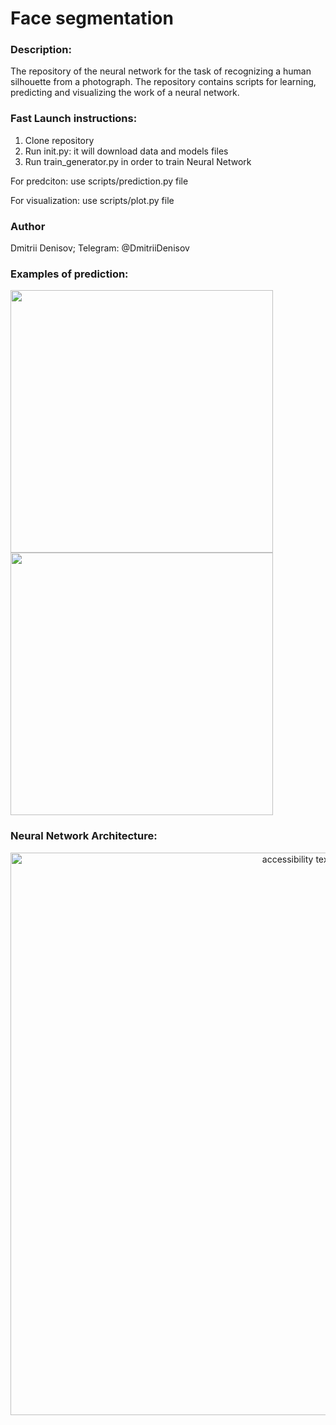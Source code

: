 # Face segmentation

### Description:
The repository of the neural network for the task of recognizing a human silhouette from a photograph. The repository contains scripts for learning, predicting and visualizing the work of a neural network.
### Fast Launch instructions:

1. Clone repository 
2. Run init.py: it will download data and models files
3. Run train_generator.py in order to train Neural Network

For predciton: use scripts/prediction.py file 

For visualization: use scripts/plot.py file

### Author
Dmitrii Denisov; 
Telegram: @DmitriiDenisov

### Examples of prediction:




<img src="https://i.ibb.co/DfvW310/ex-3.png" width="420"/> <img src="https://i.ibb.co/nPSFPzb/ex-4.png" width="420"/> 

### Neural Network Architecture:
<p align="center">
  <img src="https://i.ibb.co/R4D6Gpf/my-final-model-2.png" width="900" alt="accessibility text">
</p>

